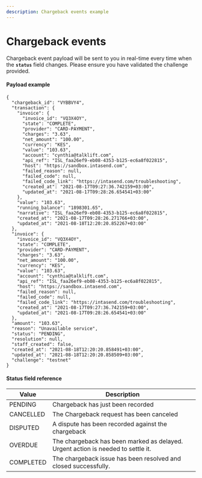 ```yaml
---
description: Chargeback events example
---
```


# Chargeback events

Chargeback event payload will be sent to you in real-time every time when the **`status`** field changes. Please ensure you have validated the challenge provided.

#### Payload example

```
{
  "chargeback_id": "VYBBVY4",
  "transaction": {
    "invoice": {
      "invoice_id": "VQ3X4OY",
      "state": "COMPLETE",
      "provider": "CARD-PAYMENT",
      "charges": "3.63",
      "net_amount": "100.00",
      "currency": "KES",
      "value": "103.63",
      "account": "cynthia@talklift.com",
      "api_ref": "ISL_faa26ef9-eb08-4353-b125-ec6a8f022815",
      "host": "https://sandbox.intasend.com",
      "failed_reason": null,
      "failed_code": null,
      "failed_code_link": "https://intasend.com/troubleshooting",
      "created_at": "2021-08-17T09:27:36.742159+03:00",
      "updated_at": "2021-08-17T09:28:26.654541+03:00"
    },
    "value": "103.63",
    "running_balance": "1898301.65",
    "narrative": "ISL_faa26ef9-eb08-4353-b125-ec6a8f022815",
    "created_at": "2021-08-17T09:28:26.271766+03:00",
    "updated_at": "2021-08-18T12:20:20.852267+03:00"
  },
  "invoice": {
    "invoice_id": "VQ3X4OY",
    "state": "COMPLETE",
    "provider": "CARD-PAYMENT",
    "charges": "3.63",
    "net_amount": "100.00",
    "currency": "KES",
    "value": "103.63",
    "account": "cynthia@talklift.com",
    "api_ref": "ISL_faa26ef9-eb08-4353-b125-ec6a8f022815",
    "host": "https://sandbox.intasend.com",
    "failed_reason": null,
    "failed_code": null,
    "failed_code_link": "https://intasend.com/troubleshooting",
    "created_at": "2021-08-17T09:27:36.742159+03:00",
    "updated_at": "2021-08-17T09:28:26.654541+03:00"
  },
  "amount": "103.63",
  "reason": "Unavailable service",
  "status": "PENDING",
  "resolution": null,
  "staff_created": false,
  "created_at": "2021-08-18T12:20:20.858491+03:00",
  "updated_at": "2021-08-18T12:20:20.858509+03:00",
  "challenge": "testnet"
}
```

#### Status field reference

| Value     | Description                                                                      |
| --------- | -------------------------------------------------------------------------------- |
| PENDING   | Chargeback has just been recorded                                                |
| CANCELLED | The Chargeback request has been canceled                                         |
| DISPUTED  | A dispute has been recorded against the chargeback                               |
| OVERDUE   | The chargeback has been marked as delayed. Urgent action is needed to settle it. |
| COMPLETED | The chargeback issue has been resolved and closed successfully.                  |

